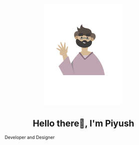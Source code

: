 <div id="header" align="center">
  <img src="./avatarPiyushSharma.png" height:"250" width="250"/>
</div>

<h1 align="center">Hello there👋, I'm Piyush</h1>
<p font-weight="bold">Developer and Designer</h3>

<!--
**piyush2108/piyush2108** is a ✨ _special_ ✨ repository because its `README.md` (this file) appears on your GitHub profile.

Here are some ideas to get you started:

- 🔭 I’m currently working on ...
- 🌱 I’m currently learning ...
- 👯 I’m looking to collaborate on ...
- 🤔 I’m looking for help with ...
- 💬 Ask me about ...
- 📫 How to reach me: ...
- 😄 Pronouns: ...
- ⚡ Fun fact: ...
-->
